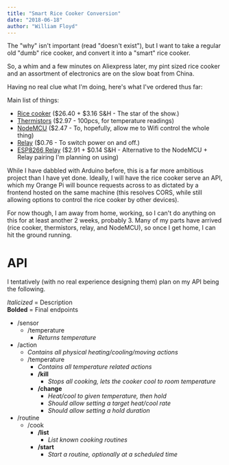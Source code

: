 ```yaml
---
title: "Smart Rice Cooker Conversion"
date: "2018-06-18"
author: "William Floyd"
---
```


The "why" isn't important (read "doesn't exist"), but I want to take a regular old "dumb" rice cooker, and convert it into a "smart" rice cooker.

So, a whim and a few minutes on Aliexpress later, my pint sized rice cooker and an assortment of electronics are on the slow boat from China.

Having no real clue what I'm doing, here's what I've ordered thus far:

Main list of things:

- [Rice cooker](http://ali.onl/128Y) ($26.40 + $3.16 S&H - The star of the show.)
- [Thermistors](http://ali.onl/128Q) ($2.97 - 100pcs, for temperature readings)
- [NodeMCU](http://ali.onl/128R) ($2.47 - To, hopefully, allow me to Wifi control the whole thing)
- [Relay](http://ali.onl/128V) ($0.76 - To switch power on and off.)
- [ESP8266 Relay](http://ali.onl/128T) ($2.91 + $0.14 S&H - Alternative to the NodeMCU + Relay pairing I'm planning on using)

While I have dabbled with Arduino before, this is a far more ambitious project than I have yet done.
Ideally, I will have the rice cooker serve an API, which my Orange Pi will bounce requests across to as dictated by a frontend hosted on the same machine (this resolves CORS, while still allowing options to control the rice cooker by other devices).

For now though, I am away from home, working, so I can't do anything on this for at least another 2 weeks, probably 3.
Many of my parts have arrived (rice cooker, thermistors, relay, and NodeMCU), so once I get home, I can hit the ground running.

# API

I tentatively (with no real experience designing them) plan on my API being the following.

*Italicized* = Description  
**Bolded** = Final endpoints

- /sensor
  - /temperature
    - *Returns temperature*
- /action
  - *Contains all physical heating/cooling/moving actions*
  - /temperature
    - *Contains all temperature related actions*
    - **/kill**
      - *Stops all cooking, lets the cooker cool to room temperature*
    - **/change**
      - *Heat/cool to given temperature, then hold*
      - *Should allow setting a target heat/cool rate*
      - *Should allow setting a hold duration*
- /routine
  - /cook
    - **/list**
      - *List known cooking routines*
    - **/start**
      - *Start a routine, optionally at a scheduled time*
